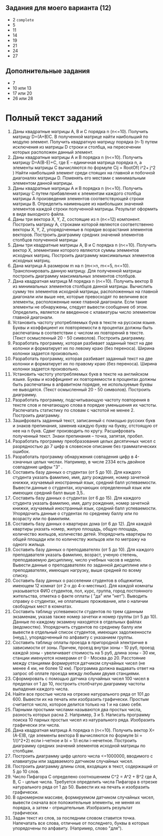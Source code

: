 ﻿Задания для моего варианта (12)
------------------------------
* 2 `complete`
* 5
* 11
* 14
* 19
* 21
* 24
* 27

Дополнительные задания
----------------------
* 7
* 10 или 13
* 17 или 20
* 26 или 28

Полный текст заданий
====================

1. Даны квадратные матрицы А, В и С порядка  n (n<=10). Получить матрицу D=(A+B)C. В полученной матрице найти наибольший по модулю элемент. Получить квадратную матрицу порядка (n-1) путем исключения из матрицы D строки и столбца, на пересечении которых расположен данный элемент. 
2. Даны квадратные матрицы А и В порядка  n (n<=10). Получить матрицу D=A(B-E)+C, где E – единичная матрица порядка  n, а элементы матрицы C вычисляются по формуле Cij = RootOf( i^2+ j^2 ) Найти наибольший  элемент среди стоящих на главной и побочной диагоналях матрицы D. Поменять его местами с минимальным элементом данной матрицы. 
3. Даны квадратные матрицы А и В порядка  n (n<=10). Получить матрицу C  путем прибавления к элементам каждого столбца матрицы А произведения элементов соответствующей строки матрицы В. Определить наименьшее из наибольших значений элементов каждой строки полученной матрицы. Результат оформить в виде выходного файла.
4. Даны три вектора X, Y, Z, состоящие из n (n<=12) компонент. Построить матрицу А, строками которой являются соответственно векторы X, Y, Z, упорядоченные в порядке возрастания элементов векторов. Построить диаграмму средних значений элементов столбцов полученной матрицы
5. Даны три квадратные матрицы А, В и С порядка  n (n<=10). Получить вектор Х, элементами которого являются суммы элементов исходных матриц. Построить диаграмму максимальных элементов исходных матриц.
6. Дана матрица А размером  m на n  (m<>n, m<=5, n<=10). Транспонировать  данную матрицу. Для полученной матрицы построить диаграмму максимальных элементов столбцов.
7. Дана квадратная матрица М порядка  n (n<=10). Получить вектор В из минимальных элементов столбцов данной матрицы. Вычислить сумму тех элементов исходной матрицы, расположенных на главной диагонали или выше нее, которые превосходят по величине все элементы, расположенные  ниже главной диагонали. Если такие элементы не обнаружены, следует вывести сообщение об этом. Определить, является ли введенное с клавиатуры число элементом главной диагонали.
8. Установить частоту употребляемых букв в тексте на русском языке. Буквы и коэффициент их повторяемости в процентах должны быть распечатаны в соответствии с числом их повторений в тексте. (Текст осмысленный 20 - 50 символов). Построить диаграмму.
9. Разработать программу, которая разбивает заданный текст на две колонки и форматирует их по левому краю (без переноса). Ширина колонки задается произвольно.
10. Разработать программу, которая разбивает заданный текст на две колонки и форматирует их по правому краю (без переноса). Ширина колонки задается произвольно.
11. Установить частоту употребляемых букв в тексте на английском языке. Буквы и коэффициент их повторяемости в процентах должны быть распечатаны в алфавитном порядке, не используемые буквы не выводятся. (Текст осмысленный 20 - 50 символов). Построить диаграмму.
12. Разработать программу, подсчитывающую частоту повторения в тексте слов и печатающую слова в порядке уменьшения их частоты. Распечатать статистику по словам с частотой не менее 2. Построить диаграмму.
13. Зашифровать заданный текст, записанный с помощью русских букв и знаков препинания, заменив каждую букву на букву, отстоящую от нее на n букв. Сдвиг производить по кругу. Расшифровать полученный текст. Знаки препинания – точка, запятая, пробел.
14. Разработать программу преобразования целых десятичных чисел с разрядностью до 7 цифр в словесное описание без грамматических ошибок.
15. Разработать программу обнаружения совпадения цифр в 4-хзначных целых числах. Например, в числе 2334 есть двойное совпадение цифры "3" .
16. Составить базу данных о студентах (от 5 до 10). Для каждого студента указать фамилию, имя, дату рождения, номер зачетной книжки, изучаемый иностранный язык, средний балл успеваемости. Вывести данные о студентах, изучающих определенный язык или имеющих средний балл выше 3,5..
17. Составить базу данных о студентах (от 6 до 15). Для каждого студента указать фамилию, имя, дату рождения, номер зачетной книжки, изучаемый иностранный язык, средний балл успеваемости. Упорядочить данные о студентах по среднему баллу или по возрасту или по фамилиям.
18. Составить базу данных о квартирах дома (от 6 до 12). Для каждой квартиры указать номер, жилую площадь, общую площадь, количество жильцов, количество детей. Упорядочить квартиры по общей площади или по количеству жильцов или по метражу на одного жильца.
19. Составить базу данных о преподавателях (от 5 до 10). Для каждого преподавателя указать фамилию, возраст, ученую степень, преподаваемую дисциплину, число учебных часов в неделю. Вывести данные о преподавателях по заданной дисциплине или о преподавателях, имеющих нагрузку, выше средней по всему списку.
20. Составить базу данных о расселении студентов в общежитии, имеющем 12 комнат (от 2-х до 4-х-местных). Для каждой комнаты указывается ФИО студентов, пол, курс, группа, город постоянного жительства, отметка о факте оплаты ( "да" или "нет"). Выводить справку о студентах, не оплативших проживание, или о наличии свободных мест в комнатах. 
21. Составить таблицу успеваемости студентов по трем сданным экзаменам, указав также номер зачетки и номер группы (от 5 до 10). Данные по каждому экзамену находятся в отдельных файлах (ведомостях). Упорядочить студентов по среднему баллу или вывести в отдельный список студентов, имеющих задолженности (неуд.), упорядоченный по алфавиту с указанием группы.
22. Составить таблицу оплаты проезда в пригородной электричке в зависимости от зоны. Причем, проезд внутри зоны - 10 руб, проезд каждой зоны - увеличивает стоимость на 5 руб, длина зоны - 30 км, станции именуются номерами от 0 - Москва до 20. Расстояние между станциями формируется датчиком случайных чисел (не менее 4 км, не более 12 км). Программа должна выдавать ответ на запрос об оплате проезда между любыми двумя станциями. 
23. Сформировать с помощью датчика случайных чисел 100 чисел в пределах от 1 до 10, построить столбчатую диаграмму частоты выпадения каждого числа.
24. Найти все простые числа на отрезке натурального ряда от 101 до 600. Вывести их на печать или изобразить графически. Простым считается число, которое делится только на 1 и на само себя.
25. Парными простыми числами называются два простых числа, разность которых расна 2. Например, 3 и 5. Написать программу поиска 10 парных простых чисел из натурального ряда. Изобразить графически эти числа.
26. Дана квадратная матрица А порядка  n (n<=10). Получить вектор Х=(А-Е)В, где элементы вектора В вычисляются по формуле bi = 1/(i^2+2) если i-четное и bi = 1/i если i-нечетное. Построить диаграмму средних значений элементов исходной матрицы по столбцам.
27. Построить диаграмму цифр целого числа <=1000000, вводимого с клавиатуры или задаваемого датчиком случайных чисел.
28. Построить диаграмму длины слов, входящих в текст, содержащий от 5 до 10 слов.
29. Число Пифагора С определено соотношением C^2 = A^2 + B^2 где A, B, C - целые числа. Требуется определить числа Пифагора в отрезке натурального ряда от 1 до 50. Вывести их на печать и изобразить графически.  
30. В одномерном массиве, формируемом датчиком случайных чисел, вывести сначала все положительные элементы, не меняя их порядка, а затем - отрицательные. Изобразить результат графически. 
31. Задан текст из слов, за последним словом ставится точка. Напечатать все слова, отличные от последнего,  буквы в которых упорядочены по алфавиту. (Например, слово "для").